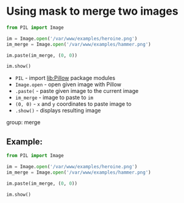 # Using mask to merge two images

```python
from PIL import Image

im = Image.open('/var/www/examples/heroine.png')
im_merge = Image.open('/var/www/examples/hammer.png')

im.paste(im_merge, (0, 0))

im.show()
```

- `PIL` - import [lib:Pillow](https://onelinerhub.com/python-pillow/how-to-install-python-pillow-module) package modules
- `Image.open` - open given image with Pillow
- `.paste(` - paste given image to the current image
- `im_merge` - image to paste to `im`
- `(0, 0)` - `x` and `y` coordinates to paste image to
- `.show()` - displays resulting image

group: merge

## Example: 
```python
from PIL import Image

im = Image.open('/var/www/examples/heroine.png')
im_merge = Image.open('/var/www/examples/hammer.png')

im.paste(im_merge, (0, 0))

im.show()
```

